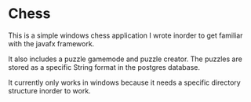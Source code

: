 # Chess
This is a simple windows chess application I wrote inorder to get familiar with the javafx framework.

It also includes a puzzle gamemode and puzzle creator. The puzzles are stored as a specific String format in the postgres database.

It currently only works in windows because it needs a specific directory structure inorder to work.


